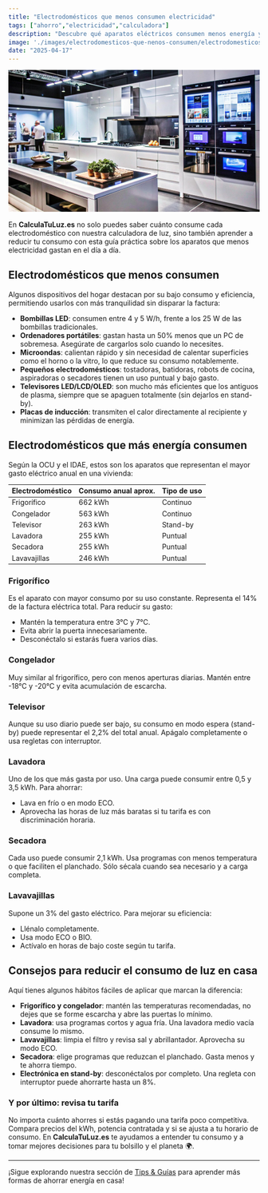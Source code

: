 ```yaml
---
title: "Electrodomésticos que menos consumen electricidad"
tags: ["ahorro","electricidad","calculadora"] 
description: "Descubre qué aparatos eléctricos consumen menos energía y aprende a usarlos de forma eficiente en tu hogar."
image: './images/electrodomesticos-que-nenos-consumen/electrodomesticos.jpg'
date: "2025-04-17"
---
```


![Electrodomésticos de bajo consumo](./images/electrodomesticos-que-nenos-consumen/electrodomesticos.jpg)

En **CalculaTuLuz.es** no solo puedes saber cuánto consume cada electrodoméstico con nuestra calculadora de luz, sino también aprender a reducir tu consumo con esta guía práctica sobre los aparatos que menos electricidad gastan en el día a día.

## Electrodomésticos que menos consumen

Algunos dispositivos del hogar destacan por su bajo consumo y eficiencia, permitiendo usarlos con más tranquilidad sin disparar la factura:

- **Bombillas LED**: consumen entre 4 y 5 W/h, frente a los 25 W de las bombillas tradicionales.
- **Ordenadores portátiles**: gastan hasta un 50% menos que un PC de sobremesa. Asegúrate de cargarlos solo cuando lo necesites.
- **Microondas**: calientan rápido y sin necesidad de calentar superficies como el horno o la vitro, lo que reduce su consumo notablemente.
- **Pequeños electrodomésticos**: tostadoras, batidoras, robots de cocina, aspiradoras o secadores tienen un uso puntual y bajo gasto.
- **Televisores LED/LCD/OLED**: son mucho más eficientes que los antiguos de plasma, siempre que se apaguen totalmente (sin dejarlos en stand-by).
- **Placas de inducción**: transmiten el calor directamente al recipiente y minimizan las pérdidas de energía.

## Electrodomésticos que más energía consumen

Según la OCU y el IDAE, estos son los aparatos que representan el mayor gasto eléctrico anual en una vivienda:

| Electrodoméstico     | Consumo anual aprox. | Tipo de uso     |
|------------------------|----------------------|-----------------|
| Frigorífico            | 662 kWh              | Continuo        |
| Congelador            | 563 kWh              | Continuo        |
| Televisor             | 263 kWh              | Stand-by        |
| Lavadora              | 255 kWh              | Puntual         |
| Secadora              | 255 kWh              | Puntual         |
| Lavavajillas          | 246 kWh              | Puntual         |

### Frigorífico
Es el aparato con mayor consumo por su uso constante. Representa el 14% de la factura eléctrica total. Para reducir su gasto:
- Mantén la temperatura entre 3°C y 7°C.
- Evita abrir la puerta innecesariamente.
- Desconéctalo si estarás fuera varios días.

### Congelador
Muy similar al frigorífico, pero con menos aperturas diarias. Mantén entre -18°C y -20°C y evita acumulación de escarcha.

### Televisor
Aunque su uso diario puede ser bajo, su consumo en modo espera (stand-by) puede representar el 2,2% del total anual. Apágalo completamente o usa regletas con interruptor.

### Lavadora
Uno de los que más gasta por uso. Una carga puede consumir entre 0,5 y 3,5 kWh. Para ahorrar:
- Lava en frío o en modo ECO.
- Aprovecha las horas de luz más baratas si tu tarifa es con discriminación horaria.

### Secadora
Cada uso puede consumir 2,1 kWh. Usa programas con menos temperatura o que faciliten el planchado. Sólo sécala cuando sea necesario y a carga completa.

### Lavavajillas
Supone un 3% del gasto eléctrico. Para mejorar su eficiencia:
- Llénalo completamente.
- Usa modo ECO o BIO.
- Actívalo en horas de bajo coste según tu tarifa.

## Consejos para reducir el consumo de luz en casa

Aquí tienes algunos hábitos fáciles de aplicar que marcan la diferencia:

- **Frigorífico y congelador**: mantén las temperaturas recomendadas, no dejes que se forme escarcha y abre las puertas lo mínimo.
- **Lavadora**: usa programas cortos y agua fría. Una lavadora medio vacía consume lo mismo.
- **Lavavajillas**: limpia el filtro y revisa sal y abrillantador. Aprovecha su modo ECO.
- **Secadora**: elige programas que reduzcan el planchado. Gasta menos y te ahorra tiempo.
- **Electrónica en stand-by**: desconéctalos por completo. Una regleta con interruptor puede ahorrarte hasta un 8%.

### Y por último: revisa tu tarifa

No importa cuánto ahorres si estás pagando una tarifa poco competitiva. Compara precios del kWh, potencia contratada y si se ajusta a tu horario de consumo. En **CalculaTuLuz.es** te ayudamos a entender tu consumo y a tomar mejores decisiones para tu bolsillo y el planeta 🌍.

---

¡Sigue explorando nuestra sección de [Tips & Guías](/tipsyguias) para aprender más formas de ahorrar energía en casa!

